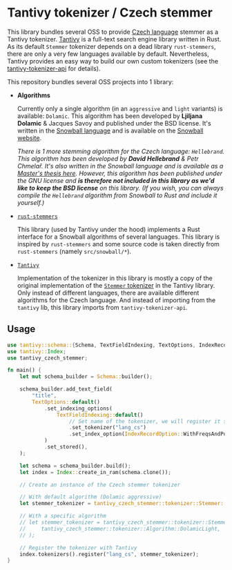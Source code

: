 
# Tantivy tokenizer / Czech stemmer

This library bundles several OSS to provide [Czech language](https://en.wikipedia.org/wiki/Czech_language) stemmer as a Tantivy tokenizer. [Tantivy](https://github.com/quickwit-oss/tantivy) is a full-text search engine library written in Rust. As its default `Stemmer` tokenizer depends on a dead library `rust-stemmers`, there are only a very few languages available by default. Nevertheless, Tantivy provides an easy way to build our own custom tokenizers (see the [tantivy-tokenizer-api](https://crates.io/crates/tantivy-tokenizer-api) for details).

This repository bundles several OSS projects into 1 library:
- **Algorithms**

  Currently only a single algorithm (in an `aggressive` and `light` variants) is available: `Dolamic`. This algorithm has been developed by **Ljiljana Dolamic** & Jacques Savoy and published under the BSD license. It's written in the [Snowball language](https://snowballstem.org/) and is available on the [Snowball website](https://snowballstem.org/algorithms/czech/stemmer.html).

  *There is 1 more stemming algorithm for the Czech language: `Hellebrand`. This algorithm has been developed by **David Hellebrand** & Petr Chmelař. It's also written in the Snowball language and is available as a [Master's thesis here](https://www.fit.vut.cz/research/product/133). However, this algorithm has been published under the GNU license and **is therefore not included in this library as we'd like to keep the BSD license** on this library. (If you wish, you can always compile the `Hellebrand` algorithm from Snowball to Rust and include it yourself.)*
- [`rust-stemmers`](https://github.com/CurrySoftware/rust-stemmers)

  This library (used by Tantivy under the hood) implements a Rust interface for a Snowball algorithms of several languages. This library is inspired by `rust-stemmers` and some source code is taken directly from `rust-stemmers` (namely `src/snowball/*`).
- [`Tantivy`](https://github.com/quickwit-oss/tantivy)

  Implementation of the tokenizer in this library is mostly a copy of the original implementation of the [`Stemmer` tokenizer](https://github.com/quickwit-oss/tantivy/blob/main/src/tokenizer/stemmer.rs) in the Tantivy library. Only instead of different languages, there are available different algorithms for the Czech language. And instead of importing from the `tantivy` lib, this library imports from `tantivy-tokenizer-api`.

## Usage

```rs
use tantivy::schema::{Schema, TextFieldIndexing, TextOptions, IndexRecordOption};
use tantivy::Index;
use tantivy_czech_stemmer;

fn main() {
    let mut schema_builder = Schema::builder();

    schema_builder.add_text_field(
        "title",
        TextOptions::default()
            .set_indexing_options(
                TextFieldIndexing::default()
                    // Set name of the tokenizer, we will register it shortly
                    .set_tokenizer("lang_cs")
                    .set_index_option(IndexRecordOption::WithFreqsAndPositions),
            )
            .set_stored(),
    );

    let schema = schema_builder.build();
    let index = Index::create_in_ram(schema.clone());

    // Create an instance of the Czech stemmer tokenizer

    // With default algorithm (Dolamic aggressive)
    let stemmer_tokenizer = tantivy_czech_stemmer::tokenizer::Stemmer::default();

    // With a specific algorithm
    // let stemmer_tokenizer = tantivy_czech_stemmer::tokenizer::Stemmer::new(
    //     tantivy_czech_stemmer::tokenizer::Algorithm::DolamicLight,
    // );

    // Register the tokenizer with Tantivy
    index.tokenizers().register("lang_cs", stemmer_tokenizer);
}
```
